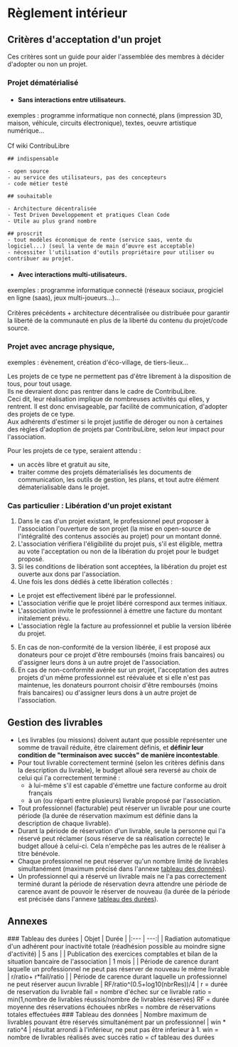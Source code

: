 Règlement intérieur
===================

## Critères d'acceptation d'un projet
Ces critères sont un guide pour aider l'assemblée des membres à décider d'adopter ou non un projet.

### Projet dématérialisé
- #### Sans interactions entre utilisateurs.
exemples : programme informatique non connecté, plans (impression 3D, maison, véhicule, circuits électronique), textes, oeuvre artistique numérique...
<br/>
<br/>Cf wiki ContribuLibre
```
## indispensable

- open source
- au service des utilisateurs, pas des concepteurs
- code métier testé

## souhaitable

- Architecture décentralisée
- Test Driven Developpement et pratiques Clean Code
- Utile au plus grand nombre

## proscrit
- tout modèles économique de rente (service saas, vente du logiciel...) (seul la vente de main d’œuvre est acceptable)
- nécessiter l'utilisation d'outils propriétaire pour utiliser ou contribuer au projet.
```




- #### Avec interactions multi-utilisateurs.
exemples : programme informatique connecté (réseaux sociaux, progiciel en ligne (saas), jeux multi-joueurs...)...
<br/>
<br/>Critères précédents + architecture décentralisée ou distribuée pour garantir la liberté de la communauté en plus de la liberté du contenu du projet/code source.

### Projet avec ancrage physique,
exemples : évènement, création d'éco-village, de tiers-lieux...

Les projets de ce type ne permettent pas d'être librement à la disposition de tous, pour tout usage. 
<br/>Ils ne devraient donc pas rentrer dans le cadre de ContribuLibre. <br/>Ceci dit, leur réalisation implique de nombreuses activités qui elles, y rentrent. Il est donc envisageable, par facilité de communication, d'adopter des projets de ce type. 
<br/>Aux adhérents d'estimer si le projet justifie de déroger ou non à certaines des règles d'adoption de projets par ContribuLibre, selon leur impact pour l'association.

Pour les projets de ce type, seraient attendu :
- un accès libre et gratuit au site,
- traiter comme des projets dématerialisés les documents de communication, les outils de gestion, les plans, et tout autre élément dématerialisable dans le projet.

### Cas particulier : Libération d'un projet existant
1. Dans le cas d'un projet existant, le professionnel peut proposer à l'association l'ouverture de son projet (la mise en open-source de l'intégralité des contenus associés au projet) pour un montant donné.
2. L'association vérifiera l'éligibilité du projet puis, s'il est éligible, mettra au vote l'acceptation ou non de la libération du projet pour le budget proposé.
3. Si les conditions de libération sont acceptées, la libération du projet est ouverte aux dons par l'association.
4. Une fois les dons dédiés à cette libération collectés :
  + Le projet est effectivement libéré par le professionnel.
  + L'association vérifie que le projet libéré correspond aux termes initiaux.
  + L'association invite le professionnel à émettre une facture du montant initalement prévu.
  + L'association règle la facture au professionnel et publie la version libérée du projet.
5. En cas de non-conformité de la version libérée, il est proposé aux donateurs pour ce projet d'être remboursés (moins frais bancaires) ou d'assigner leurs dons à un autre projet de l'association.
6. En cas de non-conformité avérée sur un projet, l'acceptation des autres projets d'un même professionnel est réévaluée et si elle n'est pas maintenue, les donateurs pourront choisir d'être remboursés (moins frais bancaires) ou d'assigner leurs dons à un autre projet de l'association. 


## Gestion des livrables
- Les livrables (ou missions) doivent autant que possible représenter une somme de travail réduite, être clairement définis, et **définir leur condition de "terminaison avec succès" de manière incontestable**.
- Pour tout livrable correctement terminé (selon les critères définis dans la description du livrable), le budget alloué sera reversé au choix de celui qui l'a correctement terminé :
  + à lui-même s'il est capable d'émettre une facture conforme au droit français
  + à un (ou réparti entre plusieurs) livrable proposé par l'association.
- Tout professionnel (facturable) peut réserver un livrable pour une courte période (la durée de réservation maximum est définie dans la description de chaque livrable).
- Durant la période de réservation d'un livrable, seule la personne qui l'a réservé peut réclamer (sous réserve de sa réalisation correcte) le budget alloué à celui-ci. Cela n'empêche pas les autres de le réaliser à titre bénévole.
- Chaque professionnel ne peut réserver qu'un nombre limité de livrables simultanément (maximum précisé dans l'annexe [tableau des données](#dataTable)).
- Un professionnel qui a réservé un livrable mais ne l'a pas correctement terminé durant la période de réservation devra attendre une période de carence avant de pouvoir le réserver de nouveau (la durée de la période est précisée dans l'annexe [tableau des durées](#timeTable)).

## Annexes
<a id="timeTable"/>
### Tableau des durées
| Objet | Durée |
|:--- | ---:|
| Radiation automatique d'un adhérent pour inactivité totale (réadhésion possible au moindre signe d'activité) | 5 ans |
| Publication des exercices comptables et bilan de la situation bancaire de l'association | 1 mois |
| Période de carence durant laquelle un professionnel ne peut pas réserver de nouveau le même livrable | r/ratio+ r*fail/ratio |
| Période de carence durant laquelle un professionnel ne peut réserver aucun livrable | RF/ratio^(0.5+log10(nbrRes))/4 |
r = durée de reservation du livrable
fail = nombre d'échec sur ce livrable
ratio = min(1,nombre de livrables réussis/nombre de livrables réservés)
RF = durée moyenne des réservations échouées
nbrRes = nombre de réservations totales effectuées

<a id="dataTable"/>
### Tableau des données
| Nombre maximum de livrables pouvant être réservés simultanément par un professionnel | win * ratio^4 |
résultat arrondi à l'inférieur, ne peut pas être inferieur à 1.
win = nombre de livrables réalisés avec succès
ratio = cf tableau des durées
